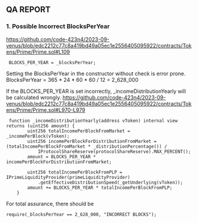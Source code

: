 ## QA REPORT

### 1. Possible Incorrect BlocksPerYear
https://github.com/code-423n4/2023-09-venus/blob/edc2212c77c8a419bd49a05ec1e2556405095922/contracts/Tokens/Prime/Prime.sol#L109
``` solidity
 BLOCKS_PER_YEAR = _blocksPerYear;
```
Setting the BlocksPerYear in the constructor without check is error prone.
BlocksPerYear = 365 * 24 * 60 * 60 / 12 = 2_628_000

If the BLOCKS_PER_YEAR is set incorrectly, _incomeDistributionYearly will be calculated wrongly. https://github.com/code-423n4/2023-09-venus/blob/edc2212c77c8a419bd49a05ec1e2556405095922/contracts/Tokens/Prime/Prime.sol#L970-L979
``` solidity
 function _incomeDistributionYearly(address vToken) internal view returns (uint256 amount) {
        uint256 totalIncomePerBlockFromMarket = _incomePerBlock(vToken);
        uint256 incomePerBlockForDistributionFromMarket = (totalIncomePerBlockFromMarket * _distributionPercentage()) /
            IProtocolShareReserve(protocolShareReserve).MAX_PERCENT();
        amount = BLOCKS_PER_YEAR * incomePerBlockForDistributionFromMarket;

        uint256 totalIncomePerBlockFromPLP = IPrimeLiquidityProvider(primeLiquidityProvider)
            .getEffectiveDistributionSpeed(_getUnderlying(vToken));
        amount += BLOCKS_PER_YEAR * totalIncomePerBlockFromPLP;
    }
```

For total assurance, there should be
``` solidity
require(_blocksPerYear == 2_628_000, "INCORRECT BLOCKS");
```